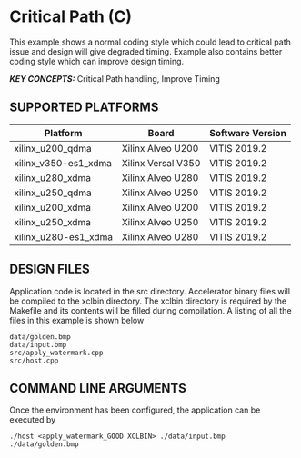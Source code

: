 Critical Path (C)
======================

This example shows a normal coding style which could lead to critical path issue and design will give degraded timing.  Example also contains better coding style which can improve design timing.

***KEY CONCEPTS:*** Critical Path handling, Improve Timing

## SUPPORTED PLATFORMS
Platform | Board             | Software Version
---------|-------------------|-----------------
xilinx_u200_qdma|Xilinx Alveo U200|VITIS 2019.2
xilinx_v350-es1_xdma|Xilinx Versal V350|VITIS 2019.2
xilinx_u280_xdma|Xilinx Alveo U280|VITIS 2019.2
xilinx_u250_qdma|Xilinx Alveo U250|VITIS 2019.2
xilinx_u200_xdma|Xilinx Alveo U200|VITIS 2019.2
xilinx_u250_xdma|Xilinx Alveo U250|VITIS 2019.2
xilinx_u280-es1_xdma|Xilinx Alveo U280|VITIS 2019.2


##  DESIGN FILES
Application code is located in the src directory. Accelerator binary files will be compiled to the xclbin directory. The xclbin directory is required by the Makefile and its contents will be filled during compilation. A listing of all the files in this example is shown below

```
data/golden.bmp
data/input.bmp
src/apply_watermark.cpp
src/host.cpp
```

##  COMMAND LINE ARGUMENTS
Once the environment has been configured, the application can be executed by
```
./host <apply_watermark_GOOD XCLBIN> ./data/input.bmp ./data/golden.bmp
```

